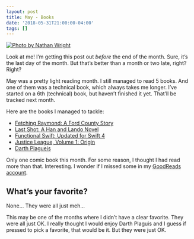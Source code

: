 ```yaml
---
layout: post
title: May - Books
date: '2018-05-31T21:00:00-04:00'
tags: []
---
```

[![Photo by Nathan Wright](https://images.unsplash.com/photo-1527143575791-5a2654e0f664?ixlib=rb-0.3.5&ixid=eyJhcHBfaWQiOjEyMDd9&s=e36016c7f784917d22423795f7a37091&auto=format&fit=crop&w=1347&q=80 "Photo by Nathan Wright")](https://unsplash.com/photos/LyEtOb6mM54)

Look at me! I’m getting this post out _before_ the end of the month. Sure, it’s the last day of the month. But that’s better than a month or two late, right? Right?

May was a pretty light reading month. I still managed to read 5 books. And one of them was a technical book, which always takes me longer. I’ve started on a 6th (technical) book, but haven’t finished it yet. That’ll be tracked next month. 

Here are the books I managed to tackle:

- [Fetching Raymond: A Ford County Story](https://www.goodreads.com/book/show/18014776-fetching-raymond)
- [Last Shot: A Han and Lando Novel](https://www.goodreads.com/book/show/38602136-last-shot)
- [Functional Swift: Updated for Swift 4](https://www.goodreads.com/book/show/28215949-functional-swift)
- [Justice League, Volume 1: Origin](https://www.goodreads.com/book/show/13227852-justice-league-volume-1)
- [Darth Plagueis](https://www.goodreads.com/book/show/11099729-darth-plagueis)

Only one comic book this month. For some reason, I thought I had read more than that. Interesting. I wonder if I missed some in my [GoodReads account](https://www.goodreads.com/user/show/19943569-ryan-grier). 

## What’s your favorite? 
None… They were all just meh…

This may be one of the months where I didn’t have a clear favorite. They were all just OK. I really thought I would enjoy Darth Plaguis and I guess if pressed to pick a favorite, that would be it. But they were just OK.  

